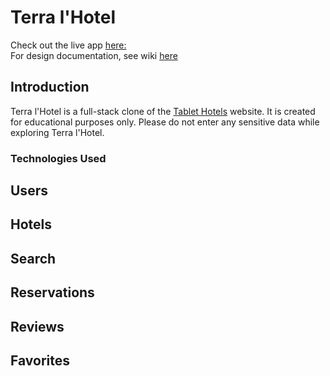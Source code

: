# Terra l'Hotel
Check out the live app [here:](https://terralhotel.herokuapp.com/) \
For design documentation, see wiki [here](https://github.com/vh71886/TerraLHotel/wiki)

## Introduction
Terra l'Hotel is a full-stack clone of the [Tablet Hotels](http://www.tablethotels.com) website. It is created for educational purposes only. Please do not enter any sensitive data while exploring Terra l'Hotel.

### Technologies Used

## Users

## Hotels

## Search

## Reservations

## Reviews

## Favorites
